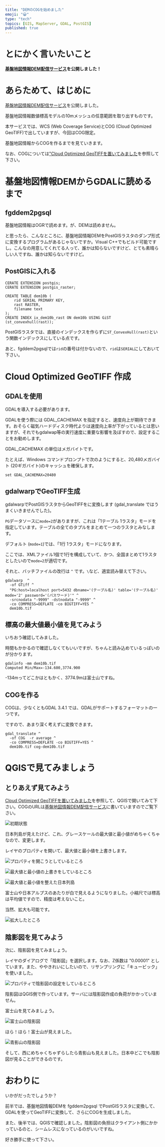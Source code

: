 ```yaml
---
title: "DEMのCOGを始めました"
emoji: "😀"
type: "tech"
topics: [GIS, MapServer, GDAL, PostGIS]
published: true
---
```


# とにかく言いたいこと

**[基盤地図情報DEM配信サービス](https://boiledorange73.sakura.ne.jp/dem.html)を公開しました！**

# あらためて、はじめに

[基盤地図情報DEM配信サービス](https://boiledorange73.sakura.ne.jp/dem.html)を公開しました。

基盤地図情報数値標高モデルの10mメッシュの任意範囲を取り出すものです。

本サービスでは、WCS (Web Coverage Service)とCOG (Cloud Optimized GeoTIFF)で出していますが、今回はCOG限定。

基盤地図情報からCOGを作るまでを見ていきます。

なお、COGについては["Cloud Optimized GeoTIFFを置いてみました](../0057-using-cog)を参照して下さい。


# 基盤地図情報DEMからGDALに読めるまで


## fgddem2pgsql

基盤地図情報はOGRで読めます。が、DEMは読めません。

と思ったら、こんなところに、基盤地図情報DEMをPostGISラスタのダンプ形式に変換するプログラムがあるじゃないですか。Visual C++でもビルド可能ですし。こんなの用意してくれてる人って、誰かは知らないですけど、とても素晴らしい人ですね、誰かは知らないですけど。

## PostGISに入れる

```
CERATE EXTENSION postgis;
CERATE EXTENSION postgis_raster;
```

```
CREATE TABLE dem10b (
    rid SERIAL PRIMARY KEY,
    rast RASTER,
    filename text
);
CREATE INDEX ix_dem10b_rast ON dem10b USING GiST (st_convexhull(rast));
```

PostGISラスタでは、直接のインデックスを作らずに``ST_ConvexHull(rast)``という関数インデックスにしている点です。

あと、fgddem2pgsqlでは``rid``の番号は付かないので、``rid``は``SERIAL``にしておいて下さい。

# Cloud Optimized GeoTIFF 作成

## GDALを使用

GDALを導入する必要があります。

GDALを使う際には GDAL_CACHEMAX を指定すると、速度向上が期待できます。おそらく磁気ハードディスク時代よりは速度向上率が下がっているとは思いますが、それでもgdalwap等の実行速度に重要な影響を及ぼすので、設定することをお勧めします。

GDAL_CACHEMAX の単位はメガバイトです。

たとえば、Windows コマンドプロンプトで次のようにすると、20,480メガバイト (20ギガバイト)のキャッシュを確保します。

```
set GDAL_CACHEMAX=20480
```

## gdalwarpでGeoTIFF生成

gdalwarpでPostGISラスタからGeoTIFFをに変換します (gdal_translate ではうまくいきませんでした)。

``PG``データソースに``mode=2``がありますが、これは「1テーブル 1ラスタ」モードを指定しています。テーブルの全てのタプルをまとめて一つのラスタとみなします。

デフォルト (``mode=1``)では、「1行 1ラスタ」モードになります。

ここでは、XMLファイル1個で1行を構成していて、かつ、全国まとめて1ラスタとしたいので``mode=2``が適切です。

それと、バッチファイルの改行は ``^`` です。``\``など、適宜読み替えて下さい。

```
gdalwarp  ^
  -of GTiff ^
  "PG:host=localhost port=5432 dbname='(テーブル名)' table='(テーブル名)' mode='2' password='(パスワード)'" ^
  -srcnodata "-9999" -dstnodata "-9999" ^
  -co COMPRESS=DEFLATE -co BIGTIFF=YES ^
  dem10b.tif
```

## 標高の最大値最小値を見てみよう

いちおう確認してみました。

時間もかかるので確認しなくてもいいですが、ちゃんと読み込めているっぽいのが分かります。

```
gdalinfo -mm dem10b.tif
Computed Min/Max=-134.600,3774.900
```

-134mってどこかはともかく、3774.9mは富士山ですね。

## COGを作る

COGは、少なくともGDAL 3.4.1 では、GDALがサポートするフォーマットの一つです。

ですので、あまり深く考えずに変換できます。

```
gdal_translate ^
  -of COG  -r average ^
  -co COMPRESS=DEFLATE -co BIGTIFF=YES ^
  dem10b.tif cog-dem10b.tif
```

# QGISで見てみましょう

## とりあえず見てみよう

[Cloud Optimized GeoTIFFを置いてみました](0057-using-cog)を参照して、QGISで開いてみて下さい。COGのURLは[基盤地図情報DEM配信サービス](https://boiledorange73.sakura.ne.jp/dem.html)に書いていますのでご覧下さい。

![初期状態](https://github.com/boiledorange73/zenn-content/raw/main/articles-images/0059/01-qgis-initial.png)

日本列島が見えたけど、これ、グレースケールの最大値と最小値がめちゃくちゃなので、変更します。

レイヤのプロパティを開いて、最大値と最小値を上書きします。

![プロパティを開こうとしているところ](https://github.com/boiledorange73/zenn-content/raw/main/articles-images/0059/02-qgis-prop.png)

![最大値と最小値の上書きをしているところ](https://github.com/boiledorange73/zenn-content/raw/main/articles-images/0059/03-qgis-symbology.png)

![最大値と最小値を整えた日本列島](https://github.com/boiledorange73/zenn-content/raw/main/articles-images/0059/04-qgis-jp.png)

富士山や日本アルプスのあたりが白で見えるようになりました。小縮尺では標高は平均値ですので、精度は考えないこと。

当然、拡大も可能です。

![拡大したところ](https://github.com/boiledorange73/zenn-content/raw/main/articles-images/0059/05-qgis-large.png)

## 陰影図を見てみよう

次に、陰影図を見てみましょう。

レイヤのダイアログで「陰影図」を選択します。なお、Z係数は "0.00001" としています。また、ややきれいにしたいので、リサンプリングに「キュービック」を使いました。

![プロパティで陰影図の設定をしているところ](https://github.com/boiledorange73/zenn-content/raw/main/articles-images/0059/06-qgis-hillshadedialog.png)

陰影図はQGIS側で作っています。サーバには陰影図作成の負荷がかかっていません。

富士山を見てみましょう。

![富士山の陰影図](https://github.com/boiledorange73/zenn-content/raw/main/articles-images/0059/07-qgis-hillshade-fuji.png)

ほら！ほら！富士山が見えました。

![青影山の陰影図](https://github.com/boiledorange73/zenn-content/raw/main/articles-images/0059/08-qgis-hillshade-aokage.png)

そして、西にめちゃくちゃずらしたら青影山も見えました。日本中どこでも陰影図が見ることができるのです。

# おわりに

いかがだったでしょうか？

前半では、基盤地図情報DEMを fgddem2pgsql でPostGISラスタに変換して、GDALを使ってGeoTIFFに変換して、さらにCOGを生成しました。

また、後半では、QGISで確認しました。陰影図の負担はクライアント側にかかっているのと、シームレスになっているのがいいですね。

好き勝手に使って下さい。
